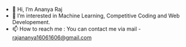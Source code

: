 - 👋 Hi, I’m Ananya Raj
- 👀 I’m interested in Machine Learning, Competitive Coding and Web Developement.
- 📫 How to reach me : You can contact me via mail - rajananya16061606@gmail.com 

<!---
ananya16raj/ananya16raj is a ✨ special ✨ repository because its `README.md` (this file) appears on your GitHub profile.
You can click the Preview link to take a look at your changes.
--->
